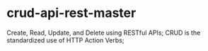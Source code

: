# crud-api-rest-master
Create, Read, Update, and Delete using RESTful APIs;
CRUD is the standardized use of HTTP Action Verbs;
